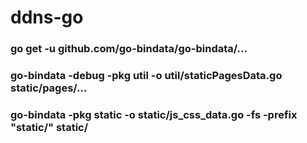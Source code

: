 # ddns-go
### go get -u github.com/go-bindata/go-bindata/...
### go-bindata -debug -pkg util -o util/staticPagesData.go static/pages/...
### go-bindata -pkg static -o static/js_css_data.go -fs -prefix "static/" static/